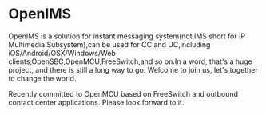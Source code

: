 # OpenIMS
OpenIMS is a solution for instant messaging system(not IMS short for IP Multimedia Subsystem),can be used for CC and UC,including iOS/Android/OSX/Windows/Web clients,OpenSBC,OpenMCU,FreeSwitch,and so on.In a word, that's a huge project, and there is still a long way to go. Welcome to join us, let's together to change the world.

Recently committed to OpenMCU based on FreeSwitch and outbound contact center applications. Please look forward to it.
